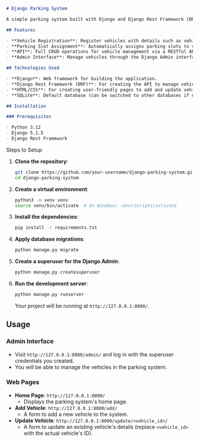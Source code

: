 ```markdown
# Django Parking System

A simple parking system built with Django and Django Rest Framework (DRF). This project allows you to manage vehicles in a parking lot, including their registration, parking slot assignment, and more via a REST API and user-friendly HTML pages.

## Features

- **Vehicle Registration**: Register vehicles with details such as vehicle number, type, and parking slot.
- **Parking Slot Assignment**: Automatically assigns parking slots to vehicles as they are added.
- **API**: Full CRUD operations for vehicle management via a RESTful API.
- **Admin Interface**: Manage vehicles through the Django Admin interface.

## Technologies Used

- **Django**: Web framework for building the application.
- **Django Rest Framework (DRF)**: For creating the API to manage vehicles.
- **HTML/CSS**: For creating user-friendly pages to add and update vehicle details.
- **SQLite**: Default database (can be switched to other databases if needed).

## Installation

### Prerequisites

- Python 3.12
- Django 5.1.5
- Django Rest Framework

   ```
Steps to Setup

1. **Clone the repository**:
   ```bash
   git clone https://github.com/your-username/django-parking-system.git
   cd django-parking-system
   ```
   
2. **Create a virtual environment**:
   ```bash
   python3 -m venv venv
   source venv/bin/activate  # On Windows: venv\Scripts\activate
   ```

3. **Install the dependencies**:
   ```bash
   pip install -r requirements.txt
   ```

4. **Apply database migrations**:
   ```bash
   python manage.py migrate
   ```

5. **Create a superuser for the Django Admin**:
   ```bash
   python manage.py createsuperuser
   ```

6. **Run the development server**:
   ```bash
   python manage.py runserver
   ```

   Your project will be running at `http://127.0.0.1:8000/`.

## Usage

### Admin Interface

- Visit `http://127.0.0.1:8000/admin/` and log in with the superuser credentials you created.
- You will be able to manage the vehicles in the parking system.

### Web Pages

- **Home Page**: `http://127.0.0.1:8000/`
  - Displays the parking system's home page.
- **Add Vehicle**: `http://127.0.0.1:8000/add/`
  - A form to add a new vehicle to the system.
- **Update Vehicle**: `http://127.0.0.1:8000/update/<vehicle_id>/`
  - A form to update an existing vehicle's details (replace `<vehicle_id>` with the actual vehicle's ID).
